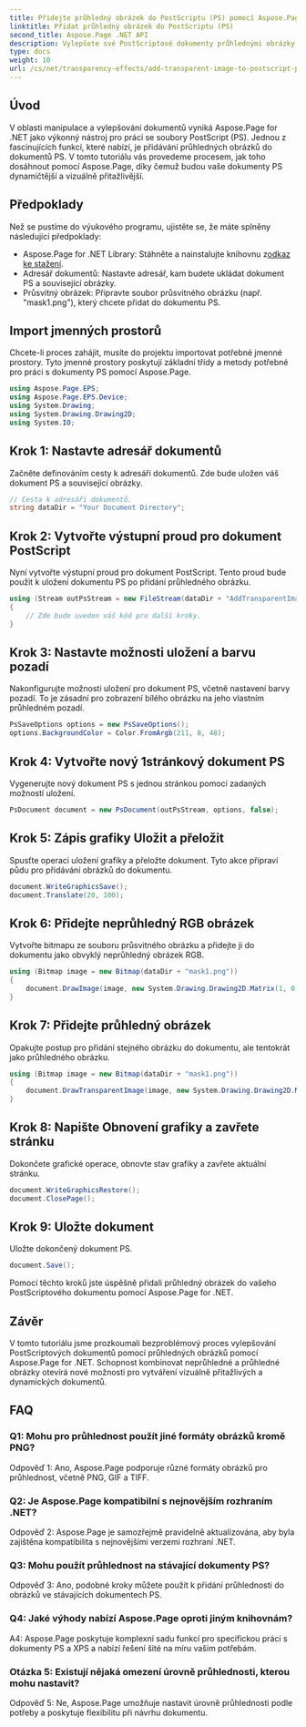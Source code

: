```yaml
---
title: Přidejte průhledný obrázek do PostScriptu (PS) pomocí Aspose.Page
linktitle: Přidat průhledný obrázek do PostScriptu (PS)
second_title: Aspose.Page .NET API
description: Vylepšete své PostScriptové dokumenty průhlednými obrázky pomocí Aspose.Page for .NET. Postupujte podle našeho podrobného průvodce pro dynamické a vizuálně přitažlivé výsledky.
type: docs
weight: 10
url: /cs/net/transparency-effects/add-transparent-image-to-postscript-ps/
---
```

## Úvod

V oblasti manipulace a vylepšování dokumentů vyniká Aspose.Page for .NET jako výkonný nástroj pro práci se soubory PostScript (PS). Jednou z fascinujících funkcí, které nabízí, je přidávání průhledných obrázků do dokumentů PS. V tomto tutoriálu vás provedeme procesem, jak toho dosáhnout pomocí Aspose.Page, díky čemuž budou vaše dokumenty PS dynamičtější a vizuálně přitažlivější.

## Předpoklady

Než se pustíme do výukového programu, ujistěte se, že máte splněny následující předpoklady:

-  Aspose.Page for .NET Library: Stáhněte a nainstalujte knihovnu z[odkaz ke stažení](https://releases.aspose.com/page/net/).
- Adresář dokumentů: Nastavte adresář, kam budete ukládat dokument PS a související obrázky.
- Průsvitný obrázek: Připravte soubor průsvitného obrázku (např. "mask1.png"), který chcete přidat do dokumentu PS.

## Import jmenných prostorů

Chcete-li proces zahájit, musíte do projektu importovat potřebné jmenné prostory. Tyto jmenné prostory poskytují základní třídy a metody potřebné pro práci s dokumenty PS pomocí Aspose.Page.

```csharp
using Aspose.Page.EPS;
using Aspose.Page.EPS.Device;
using System.Drawing;
using System.Drawing.Drawing2D;
using System.IO;
```

## Krok 1: Nastavte adresář dokumentů

Začněte definováním cesty k adresáři dokumentů. Zde bude uložen váš dokument PS a související obrázky.

```csharp
// Cesta k adresáři dokumentů.
string dataDir = "Your Document Directory";
```

## Krok 2: Vytvořte výstupní proud pro dokument PostScript

Nyní vytvořte výstupní proud pro dokument PostScript. Tento proud bude použit k uložení dokumentu PS po přidání průhledného obrázku.

```csharp
using (Stream outPsStream = new FileStream(dataDir + "AddTransparentImage_outPS.ps", FileMode.Create))
{
    // Zde bude uveden váš kód pro další kroky.
}
```

## Krok 3: Nastavte možnosti uložení a barvu pozadí

Nakonfigurujte možnosti uložení pro dokument PS, včetně nastavení barvy pozadí. To je zásadní pro zobrazení bílého obrázku na jeho vlastním průhledném pozadí.

```csharp
PsSaveOptions options = new PsSaveOptions();
options.BackgroundColor = Color.FromArgb(211, 8, 48);
```

## Krok 4: Vytvořte nový 1stránkový dokument PS

Vygenerujte nový dokument PS s jednou stránkou pomocí zadaných možností uložení.

```csharp
PsDocument document = new PsDocument(outPsStream, options, false);
```

## Krok 5: Zápis grafiky Uložit a přeložit

Spusťte operaci uložení grafiky a přeložte dokument. Tyto akce připraví půdu pro přidávání obrázků do dokumentu.

```csharp
document.WriteGraphicsSave();
document.Translate(20, 100);
```

## Krok 6: Přidejte neprůhledný RGB obrázek

Vytvořte bitmapu ze souboru průsvitného obrázku a přidejte ji do dokumentu jako obvyklý neprůhledný obrázek RGB.

```csharp
using (Bitmap image = new Bitmap(dataDir + "mask1.png"))
{
    document.DrawImage(image, new System.Drawing.Drawing2D.Matrix(1, 0, 0, 1, 100, 0), Color.Empty);
}
```

## Krok 7: Přidejte průhledný obrázek

Opakujte postup pro přidání stejného obrázku do dokumentu, ale tentokrát jako průhledného obrázku.

```csharp
using (Bitmap image = new Bitmap(dataDir + "mask1.png"))
{
    document.DrawTransparentImage(image, new System.Drawing.Drawing2D.Matrix(1, 0, 0, 1, 350, 0), 255);
}
```

## Krok 8: Napište Obnovení grafiky a zavřete stránku

Dokončete grafické operace, obnovte stav grafiky a zavřete aktuální stránku.

```csharp
document.WriteGraphicsRestore();
document.ClosePage();
```

## Krok 9: Uložte dokument

Uložte dokončený dokument PS.

```csharp
document.Save();
```

Pomocí těchto kroků jste úspěšně přidali průhledný obrázek do vašeho PostScriptového dokumentu pomocí Aspose.Page for .NET.

## Závěr

V tomto tutoriálu jsme prozkoumali bezproblémový proces vylepšování PostScriptových dokumentů pomocí průhledných obrázků pomocí Aspose.Page for .NET. Schopnost kombinovat neprůhledné a průhledné obrázky otevírá nové možnosti pro vytváření vizuálně přitažlivých a dynamických dokumentů.

## FAQ

### Q1: Mohu pro průhlednost použít jiné formáty obrázků kromě PNG?

Odpověď 1: Ano, Aspose.Page podporuje různé formáty obrázků pro průhlednost, včetně PNG, GIF a TIFF.

### Q2: Je Aspose.Page kompatibilní s nejnovějším rozhraním .NET?

Odpověď 2: Aspose.Page je samozřejmě pravidelně aktualizována, aby byla zajištěna kompatibilita s nejnovějšími verzemi rozhraní .NET.

### Q3: Mohu použít průhlednost na stávající dokumenty PS?

Odpověď 3: Ano, podobné kroky můžete použít k přidání průhlednosti do obrázků ve stávajících dokumentech PS.

### Q4: Jaké výhody nabízí Aspose.Page oproti jiným knihovnám?

A4: Aspose.Page poskytuje komplexní sadu funkcí pro specifickou práci s dokumenty PS a XPS a nabízí řešení šité na míru vašim potřebám.

### Otázka 5: Existují nějaká omezení úrovně průhlednosti, kterou mohu nastavit?

Odpověď 5: Ne, Aspose.Page umožňuje nastavit úrovně průhlednosti podle potřeby a poskytuje flexibilitu při návrhu dokumentu.